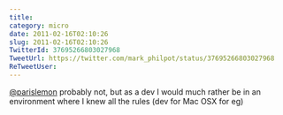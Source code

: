 ```yaml
---
title: 
category: micro
date: 2011-02-16T02:10:26
slug: 2011-02-16T02:10:26
TwitterId: 37695266803027968
TweetUrl: https://twitter.com/mark_philpot/status/37695266803027968
ReTweetUser: 
---
```


[@parislemon](https://twitter.com/parislemon) probably not, but as a dev I would much rather be in an environment where I knew all the rules (dev for Mac OSX for eg)